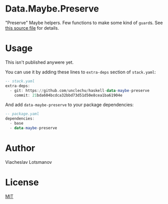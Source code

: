 # Data.Maybe.Preserve

"Preserve" Maybe helpers. Few functions to make some kind of `guard`s.
See [this source file](src/Data/Maybe/Preserve.hs) for details.

# Usage

This isn't published anywere yet.

You can use it by adding these lines to `extra-deps` section of `stack.yaml`:

```haskell
-- stack.yaml
extra-deps:
  - git: https://github.com/unclechu/haskell-data-maybe-preserve
    commit: 21bda604bcdca32bbd73d51d50e8cea1ba61904e
```

And add `data-maybe-preserve` to your package dependencies:

```haskell
-- package.yaml
dependencies:
  - base
  - data-maybe-preserve
```

# Author

Viacheslav Lotsmanov

# License

[MIT](LICENSE)
